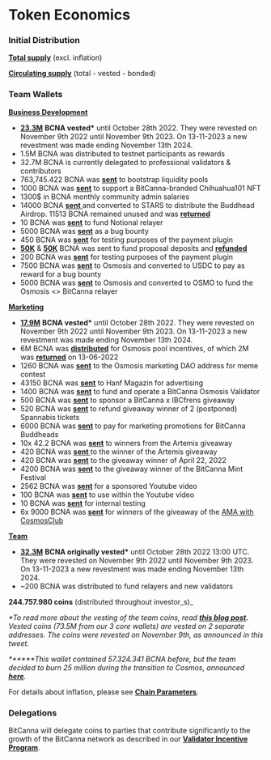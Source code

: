 # Token Economics

### Initial **Distribution**&#x20;

[**Total supply**](https://api2.bitcanna.io/api/rest/supply/total) (excl. inflation)

[**Circulating supply**](https://api2.bitcanna.io/api/rest/supply/circulating) (total - vested - bonded)&#x20;

### Team Wallets

[**Business Development**](https://www.mintscan.io/bitcanna/account/bcna1465kg4xaa5sl3vlm02zwe6y7jqltyncvcsygxr)

* [**23.3M**](https://www.mintscan.io/bitcanna/address/bcna1tdpec339xrucmmr4x73teu3lc2phq45mv07z9n) **BCNA vested\*** until October 28th 2022. They were revested on November 9th 2022 until November 9th 2023. On 13-11-2023 a new revestment was made ending November 13th 2024.
* 1.5M BCNA was distributed to testnet participants as rewards
* 32.7M BCNA is currently delegated to professional validators & contributors
* 763,745.422 BCNA was [**sent**](https://www.mintscan.io/bitcanna/txs/4519770C9EB52C314C471A96605643FBC12CA7BC9A933903C793AE1342E29684) to bootstrap liquidity pools
* 1000 BCNA was [**sent**](https://www.mintscan.io/bitcanna/txs/4DBBF0CE2C591C0A82E118C3788AB92B820B47225CB6FE211E45975A2AD6991B) to support a BitCanna-branded Chihuahua101 NFT
* 1300$ in BCNA monthly community admin salaries
* 14000 BCNA [**sent** ](https://www.mintscan.io/bitcanna/txs/7D853D8075266875A6FD62B9671A41BC1A80E22475E2F2ACA9DA4DEFBF6C2829)and converted to STARS to distribute the Buddhead Airdrop. 11513 BCNA remained unused and was [**returned**](https://www.mintscan.io/bitcanna/txs/87EF205A5C78D426D69AC3D2996FA5F9455C093F03108A36738967942ABC3E82)
* 10 BCNA was [**sent**](https://www.mintscan.io/bitcanna/txs/BE9BA56B4321366717E6B0C1F845E069DAFAFAA67765571252BAA08F49F1EB9A) to fund Notional relayer
* 5000 BCNA was [**sent**](https://explorer.bitcanna.io/transactions/FBA408DD48863C1723EFA09C2F16F2D46FF91B3D89E2BD65AA0EF96D2EF6940E) as a bug bounty
* 450 BCNA was [**sent**](https://www.mintscan.io/bitcanna/txs/1BD703CD74C4316DEE567BB39C338F0C7E5A66C3FFA5C4946A23B8306BA01058) for testing purposes of the payment plugin
* [**50K**](https://www.mintscan.io/bitcanna/txs/32CDC62A931A2D8AA4204E03011021B6E0CB1BD4393C7F203F52D365C10F07DA) & [**50K**](https://www.mintscan.io/bitcanna/txs/D47F46015B93FB16D901D9E0003F760C10BB6E95BA040CADB2A4D5E0EC2CF5FE) BCNA was sent to fund proposal deposits and [**refunded**](https://www.mintscan.io/bitcanna/txs/09F3E22D0FE5A59338A1173000014B87654A739962FBC5E873C54066B40E480C)
* 200 BCNA was [**sent**](https://www.mintscan.io/bitcanna/txs/A037691789160EDDAABDF8DFC14B2D0D9F7A27507D274DC2ACD27D970BE01F4E) for testing purposes of the payment plugin
* 7500 BCNA was [**sent**](https://www.mintscan.io/bitcanna/txs/AC76C9F57856095DA4859E954B89109BC040A2DCA64731C405A33EFBD225F4B2) to Osmosis and converted to USDC to pay as reward for a bug bounty
* 5000 BCNA was [**sent**](https://www.mintscan.io/bitcanna/txs/D18FD7ACD19279CD7D26325A5D24A71DD699E9499482E3862BF238FCAABE3251) to Osmosis and converted to OSMO to fund the Osmosis <> BitCanna relayer&#x20;

[**Marketing**](https://www.mintscan.io/bitcanna/account/bcna16pczhqlsglmjyyap3785cqnpq30q430jkgw4gk)

* [**17.9M**](https://www.mintscan.io/bitcanna/address/bcna1tdpec339xrucmmr4x73teu3lc2phq45mv07z9n) **BCNA vested\*** until October 28th 2022. They were revested on November 9th 2022 until November 9th 2023. On 13-11-2023 a new revestment was made ending November 13th 2024.
* 6M BCNA was [**distributed**](https://www.mintscan.io/bitcanna/txs/B6D79F758B679D08636E0F433947B51FC62E932115761EE5BC67810646B1EEDC) for Osmosis pool incentives, of which 2M was [**returned**](https://www.mintscan.io/bitcanna/txs/B92E2048FD46F8F245DCFE6F1969C6E1EDDBB3B5E8EA8EFD2E9428E749D30FC0) on 13-06-2022
* 1260 BCNA was [**sent**](https://www.mintscan.io/bitcanna/txs/5223EC1E3C2FA5B8E54C1C34F5D74422A0D26A1F162B4450E3A6BF80DAAE35B3) to the Osmosis marketing DAO address for meme contest
* 43150 BCNA was [**sent**](https://www.mintscan.io/bitcanna/txs/3A04E92A6F7BE9D2EE944FC0823C64FE2F0601042F7DB46D0C827B88F180DDAC) to Hanf Magazin for advertising
* 1400 BCNA was [**sent**](https://www.mintscan.io/bitcanna/txs/51A0F3FE54C2D98648CACC11E0B1AB5714E8C0A3114874A41D7998A4A3EB16EB) to fund and operate a BitCanna Osmosis Validator
* 500 BCNA was [**sent**](https://www.mintscan.io/bitcanna/txs/2AE863D5213D3E7A734920EEE8F037A67640456E13332FC34DF0B1EEE328BEED) to sponsor a BitCanna x IBCfrens giveaway
* 520 BCNA was [**sent**](https://www.mintscan.io/bitcanna/txs/698142819E21133C800966D103437843071EA62CAADF233D07FF2D9DC67F98A3) to refund giveaway winner of 2 (postponed) Spannabis tickets
* 6000 BCNA was [**sent**](https://www.mintscan.io/bitcanna/txs/32D938BCFE9EACF07F5D73D9BE30F684AC719F3DE8D5A71CFD150D3247636C0C) to pay for marketing promotions for BitCanna Buddheads
* 10x 42.2 BCNA was [**sent**](https://www.mintscan.io/bitcanna/txs/7DCBDC28AFE0FF932970046CB725587608AB4E083D1596391C63DBD3A43CE35D) to winners from the Artemis giveaway
* 420 BCNA was [**sent** ](https://www.mintscan.io/bitcanna/txs/EEF778E7E331B714B79DCA0F214317499050BB6142FBE45EEAC7BB311995F47A)to the winner of the Artemis giveaway
* 420 BCNA was [**sent**](https://www.mintscan.io/bitcanna/txs/5E318AAAB6D052144FD1F7305D5702AAE27D1CC306F72B56B171299E3BAD7413) to the giveaway winner of April 22, 2022
* 4200 BCNA was [**sent**](https://www.mintscan.io/bitcanna/txs/14736106C7A724F1E828132FD071E6111365BABA92F97E5589A71FCD445A9E2D) to the giveaway winner of the BitCanna Mint Festival
* 2562 BCNA was [**sent**](https://explorer.bitcanna.io/transactions/CDB45E12FD640DD11CA0E4EE01F7A000B86FB690748B973BB0686A1FD84706E0) for a sponsored Youtube video
* 100 BCNA was [**sent**](https://www.mintscan.io/bitcanna/txs/BAF932AC605176D7D840DC1524A145F2DDB7B7CC9C844DEC9A638DEB73B568A7) to use within the Youtube video
* 10 BCNA was [**sent**](https://www.mintscan.io/bitcanna/txs/22F0581A75CFC190B41041EF8F78F6E277A9ED2B9666C4A16B07DEC25F5EADBF) for internal testing
* 6x 9000 BCNA was [**sent**](https://www.mintscan.io/bitcanna/txs/435753F2BF774F0F040CD5EB88DC2C8EA7125FD65ACF9A9CC190737FCD0609AA) for winners of the giveaway of the [AMA with CosmosClub](https://twitter.com/CosmosClub\_/status/1667450986825232385)

[**Team**](https://www.mintscan.io/bitcanna/account/bcna1r8asszy62sd52kkankydt6eg5y4nsy7aze4ldn)

* [**32.3M**](https://www.mintscan.io/bitcanna/address/bcna1tdpec339xrucmmr4x73teu3lc2phq45mv07z9n) **BCNA originally vested\*** until October 28th 2022 13:00 UTC. They were revested on November 9th 2022 until November 9th 2023. On 13-11-2023 a new revestment was made ending November 13th 2024.
* \~200 BCNA was distributed to fund relayers and new validators

**244.757.980 coins** (distributed throughout investor_s)_

_\*To read more about the vesting of the team coins, read_ [_**this blog post**_](https://medium.com/@BitCannaGlobal/bitcanna-announces-locking-of-73-5m-bcna-4c85ee77efca)_**.** Vested coins (73.5M from our 3 core wallets) are vested on 2 separate addresses. The coins were revested on November 9th, as announced in this tweet._

_**\*\***This wallet contained 57.324.341 BCNA before, but the team decided to burn 25 million during the transition to Cosmos, announced_ [_**here**_](https://www.bitcanna.io/bitcanna-announces-25-million-coin-burn/)_._

For details about inflation, please see [**Chain Parameters**](chain-parameters.md).

### Delegations

BitCanna will delegate coins to parties that contribute significantly to the growth of the BitCanna network as described in our [**Validator Incentive Program**](broken-reference).
